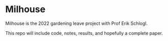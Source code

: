 # Milhouse

Milhouse is the 2022 gardening leave project with Prof Erik Schlogl.

This repo will include code, notes, results, and hopefully a complete
paper.

